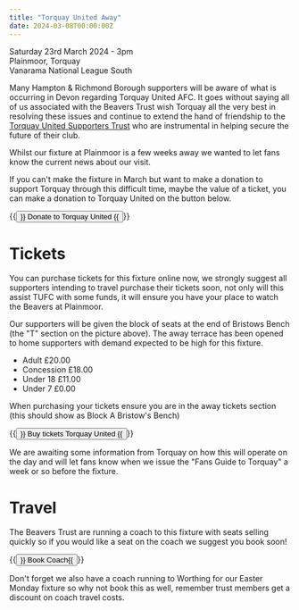 ```yaml
---
title: "Torquay United Away"
date: 2024-03-08T00:00:00Z
---
```


Saturday 23rd March 2024 - 3pm <br>
Plainmoor, Torquay<br>
Vanarama National League South<br> 


Many Hampton & Richmond Borough supporters will be aware of what is occurring in Devon regarding Torquay United AFC. It goes without saying all of us associated with the Beavers Trust wish Torquay all the very best in resolving these issues and continue to extend the hand of friendship to the [Torquay United Supporters Trust](https://www.tust.co.uk/) who are instrumental in helping secure the future of their club.

Whilst our fixture at Plainmoor is a few weeks away we wanted to let fans know the current news about our visit. 

If you can't make the fixture in March but want to make a donation to support Torquay through this difficult time, maybe the value of a ticket, you can make a donation to Torquay United on the button below. 

{{<button href="https://torquayunited.com/donate-to-tuafc/" target="_self">}} Donate to Torquay United {{</button>}}<br>

# **Tickets**

You can purchase tickets for this fixture online now, we strongly suggest all supporters intending to travel purchase their tickets soon, not only will this assist TUFC with some funds, it will ensure you have your place to watch the Beavers at Plainmoor. 

Our supporters will be given the block of seats at the end of Bristows Bench (the "T" section on the picture above). The away terrace has been opened to home supporters with demand expected to be high for this fixture. 

- Adult £20.00
- Concession £18.00
- Under 18 £11.00
- Under 7 £0.00

When purchasing your tickets ensure you are in the away tickets section (this should show as Block A Bristow's Bench)

{{<button href="https://www.venuetoolbox.com/torquayUnited/asp/selectArea.asp?bookEvent=true&eventID={B6E7C8BD-057C-4A11-9DBA-96BCEF390D97}&packageID={6F9619FF-8B86-D011-B42D-00C04FC964FF}&homeArea=away" target="_self">}} Buy tickets Torquay United {{</button>}}

We are awaiting some information from Torquay on how this will operate on the day and will let fans know when we issue the "Fans Guide to Torquay" a week or so before the fixture. 

# **Travel**

The Beavers Trust are running a coach to this fixture with seats selling quickly so if you would like a seat on the coach we suggest you book soon!

{{<button href="https://hampton-richmond-borough-fc-supporters-society-limit.sumupstore.com/category/away-travel" target="_self">}} Book Coach{{</button>}}

Don't forget we also have a coach running to Worthing for our Easter Monday fixture so why not book this as well, remember trust members get a discount on coach travel costs. 